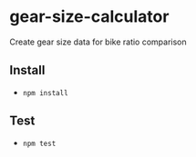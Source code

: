 # gear-size-calculator
Create gear size data for bike ratio comparison

## Install
* `npm install`

## Test
* `npm test`
